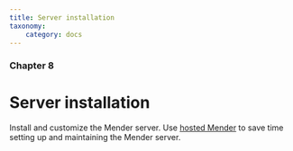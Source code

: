 ```yaml
---
title: Server installation
taxonomy:
    category: docs
---
```


### Chapter 8

# Server installation

Install and customize the Mender server.
Use [hosted Mender](https://hosted.mender.io?target=_blank) to save time setting up and maintaining the Mender server.
